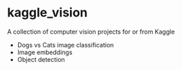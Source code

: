 # kaggle_vision

A collection of computer vision projects for or from Kaggle

* Dogs vs Cats image classification
* Image embeddings
* Object detection
